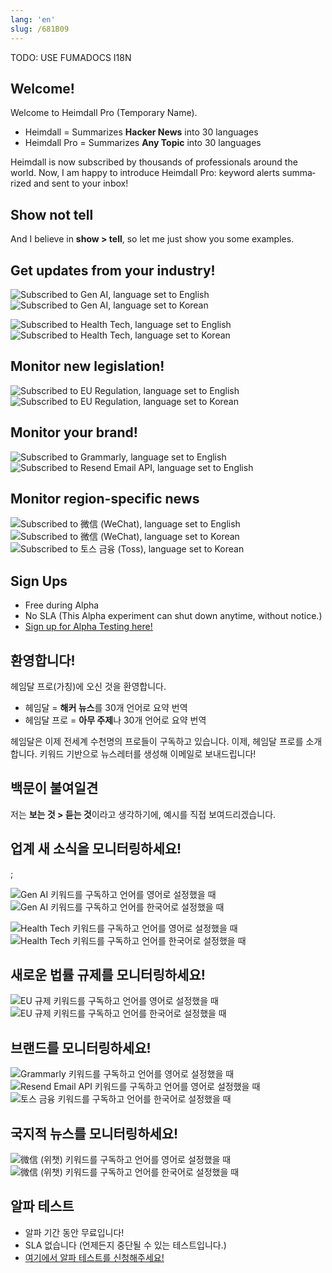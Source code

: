```yaml
---
lang: 'en'
slug: /681B09
---
```



TODO: USE FUMADOCS I18N

<div lang='en-US'>

## Welcome!

Welcome to Heimdall Pro (Temporary Name).

- Heimdall = Summarizes **Hacker News** into 30 languages
- Heimdall Pro = Summarizes **Any Topic** into 30 languages

Heimdall is now subscribed by thousands of professionals around the world. Now, I am happy to introduce Heimdall Pro: keyword alerts summarized and sent to your inbox!

## Show not tell

And I believe in **show > tell**, so let me just show you some examples.

## Get updates from your industry!

<Horizontal>

![Subscribed to Gen AI, language set to English](../assets/A5DBEF.png)
![Subscribed to Gen AI, language set to Korean](../assets/88DC46.png)

</Horizontal>

<Horizontal>

![Subscribed to Health Tech, language set to English](../assets/C8CAE4.png)
![Subscribed to Health Tech, language set to Korean](../assets/DF1B4D.png)

</Horizontal>

## Monitor new legislation!

<Horizontal>

![Subscribed to EU Regulation, language set to English](../assets/837D67.png)
![Subscribed to EU Regulation, language set to Korean](../assets/668133.png)

</Horizontal>

## Monitor your brand!

<Horizontal>

![Subscribed to Grammarly, language set to English](../assets/B14106.png)
![Subscribed to Resend Email API, language set to English](../assets/6663B1.png)

</Horizontal>

## Monitor region-specific news

<Horizontal>

![Subscribed to 微信 (WeChat), language set to English](../assets/BE0D31.png)
![Subscribed to 微信 (WeChat), language set to Korean](../assets/547EE5.png)
![Subscribed to 토스 금융 (Toss), language set to Korean](../assets/F7C4EE.png)

</Horizontal>

## Sign Ups

- Free during Alpha
- No SLA (This Alpha experiment can shut down anytime, without notice.)
- [Sign up for Alpha Testing here!](https://airtable.com/appLfbX7pNQxpBx00/shrkP8rkkbJxpBWE6)

</div>


<div lang='ko-KR'>

## 환영합니다!

헤임달 프로(가칭)에 오신 것을 환영합니다.

- 헤임달 = **해커 뉴스**를 30개 언어로 요약 번역
- 헤임달 프로 = **아무 주제**나 30개 언어로 요약 번역

헤임달은 이제 전세계 수천명의 프로들이 구독하고 있습니다. 이제, 헤임달 프로를 소개합니다. 키워드 기반으로 뉴스레터를 생성해 이메일로 보내드립니다!

## 백문이 불여일견

저는 **보는 것 > 듣는 것**이라고 생각하기에, 예시를 직접 보여드리겠습니다.

## 업계 새 소식을 모니터링하세요!

;

<Horizontal>

![Gen AI 키워드를 구독하고 언어를 영어로 설정했을 때](../assets/A5DBEF.png)
![Gen AI 키워드를 구독하고 언어를 한국어로 설정했을 때](../assets/88DC46.png)

</Horizontal>

<Horizontal>

![Health Tech 키워드를 구독하고 언어를 영어로 설정했을 때](../assets/C8CAE4.png)
![Health Tech 키워드를 구독하고 언어를 한국어로 설정했을 때](../assets/DF1B4D.png)

</Horizontal>

## 새로운 법률 규제를 모니터링하세요!

<Horizontal>

![EU 규제 키워드를 구독하고 언어를 영어로 설정했을 때](../assets/837D67.png)
![EU 규제 키워드를 구독하고 언어를 한국어로 설정했을 때](../assets/668133.png)

</Horizontal>

## 브랜드를 모니터링하세요!

<Horizontal>

![Grammarly 키워드를 구독하고 언어를 영어로 설정했을 때](../assets/B14106.png)
![Resend Email API 키워드를 구독하고 언어를 영어로 설정했을 때](../assets/6663B1.png)
![토스 금융 키워드를 구독하고 언어를 한국어로 설정했을 때](../assets/F7C4EE.png)

</Horizontal>

## 국지적 뉴스를 모니터링하세요!

<Horizontal>

![微信 (위챗) 키워드를 구독하고 언어를 영어로 설정했을 때](../assets/BE0D31.png)
![微信 (위챗) 키워드를 구독하고 언어를 한국어로 설정했을 때](../assets/547EE5.png)

</Horizontal>

## 알파 테스트

- 알파 기간 동안 무료입니다!
- SLA 없습니다 (언제든지 중단될 수 있는 테스트입니다.)
- [여기에서 알파 테스트를 신청해주세요!](https://airtable.com/appLfbX7pNQxpBx00/shrkP8rkkbJxpBWE6)

</div>

